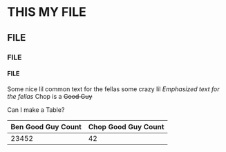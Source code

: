 # THIS MY FILE #
## FILE ##
### FILE ###
#### FILE ####

Some nice lil common text for the fellas
some crazy lil *Emphasized text for the fellas*
Chop is a ~~Good Guy~~

Can I make a Table?

Ben Good Guy Count | Chop Good Guy Count
------------------ | -------------------
23452              | 42




